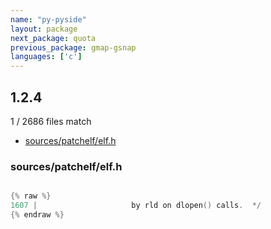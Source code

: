 ```yaml
---
name: "py-pyside"
layout: package
next_package: quota
previous_package: gmap-gsnap
languages: ['c']
---
```

## 1.2.4
1 / 2686 files match

 - [sources/patchelf/elf.h](#sourcespatchelfelfh)

### sources/patchelf/elf.h

```c

{% raw %}
1607 | 					   by rld on dlopen() calls.  */
{% endraw %}

```